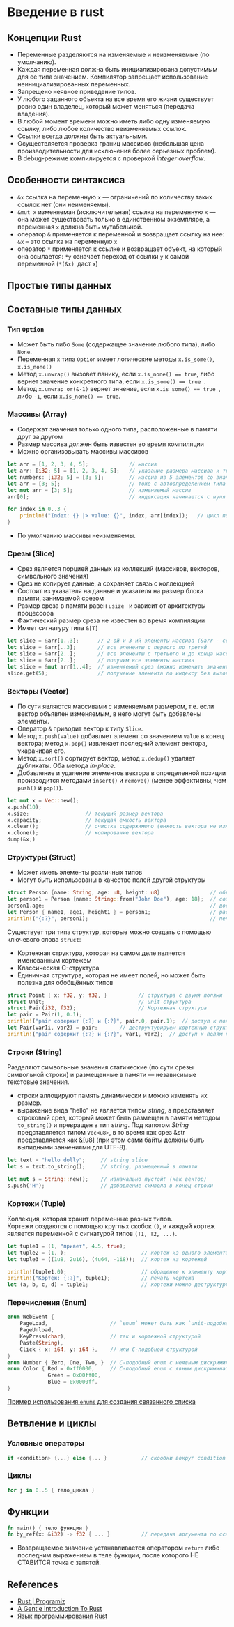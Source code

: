  # Введение в rust
## Концепции Rust
* Переменные разделяются на изменяемые и неизменяемые (по умолчанию).
* Каждая переменная должна быть инициализирована допустимым для ее типа значением. Компилятор запрещает использование неинициализированных переменных.
* Запрещено неявное приведение типов.
* У любого заданного объекта на все время его жизни существует ровно один владелец, который может меняться (передача владения).
* В любой момент времени можно иметь либо одну изменяемую ссылку, либо любое количество неизменяемых ссылок.
* Ссылки всегда должны быть актуальными.
* Осуществляется проверка границ массивов (небольшая цена производительности для исключения более серьезных проблем).
* В debug-режиме компилируется с проверкой _integer overflow_.
 
## Особенности синтаксиса
* `&x` ссылка на переменную `x` — ограничений по количеству таких ссылок нет (они неименяемы).
* `&mut x` изменяемая (исключительная) ссылка на переменную `x` — она может существовать только в единственном экземпляре, а переменная `x` должна быть мутабельной.
* оператор `&` применяется к переменной и возвращает ссылку на нее: `&x` – это ссылка на переменную `x`
* оператор `*` применяется к ссылке и возвращает объект, на который она ссылается: `*y` означает переход от ссылки `y` к самой переменной (`*(&x) `даст `x`)

## Простые типы данных

## Составные типы данных
### Тип `Option`
* Может быть либо `Some` (содержащее значение любого типа), либо `None`.
* Переменная `x` типа `Option` имеет логические методы `x.is_some()`, `x.is_none()`
* Метод `x.unwrap()` вызовет панику, если `x.is_none() == true`, либо вернет значение конкретного типа, если `x.is_some() == true `.
* Метод `x.unwrap_or(&-1)` вернет знчение, если `x.is_some() == true `, либо `-1`, если `x.is_none() == true`.

### Массивы (Array)
* Содержат значения только одного типа, расположенные в памяти друг за другом
* Размер массива должен быть известен во время компиляции
* Можно организовывать массивы массивов
```rust
let arr = [1, 2, 3, 4, 5];             // массив
let arr: [i32; 5] = [1, 2, 3, 4, 5];   // указание размера массива и типа его элементов
let numbers: [i32; 5] = [3; 5];        // массив из 5 элементов со значениями по умолчанию равными 3
let arr = [3; 5];                      // тоже с автоопределением типа элементов
let mut arr = [3; 5];                  // изменяемый массив
arr[0];                                // индексация начинается с нуля (обращение к первому элементу)

for index in 0..3 {
    println!("Index: {} |> value: {}", index, arr[index]);   // цикл по элементам массива
}
```
* По умолчанию массивы неизменяемы.

### Срезы (Slice)
* Срез является порцией данных из коллекций (массивов, векторов, символьного значения)
* Срез не копирует данные, а сохраняет связь с коллекцией
* Состоит из указателя на данные и указателя на размер блока памяти, занимаемой срезом
* Размер среза в памяти равен `usize ` и зависит от архитектуры процессора
* Фактический размер среза не известен во время компиляции
* Имеет сигнатуру типа `&[T]`
```rust
let slice = &arr[1..3];      // 2-ой и 3-ий элементы массива (&arr - ссылка на массив)
let slice = &arr[..3];       // все элементы с первого по третий
let slice = &arr[2..];       // все элементы с третьего и до конца массива
let slice = &arr[2..];       // получим все элементы массива
let slice = &mut arr[1..4];  // изменяемый срез (можно изменить значение внутри среза - массив должен быть изменяемым)
slice.get(5);                // получение элемента по индексу без вызова исключения (вернет объект типа `Option`)
```

### Векторы (Vector)
* По сути являются массивами с изменяемым размером, т.е. если вектор объявлен изменяемым, в него могут быть добавлены элементы.
* Оператор `&` приводит вектор к типу `Slice`.
* Метод `x.push(value)` добавляет элемент со значением `value` в конец вектора; метод `x.pop()` извлекает последний элемент вектора, укарачивая его.
* Метод  `x.sort()` сортирует вектор, метод `x.dedup()` удаляет дубликаты. Оба метода _in-place_.
* Добавление и удаление элементов вектора в определенной позиции производится методами `insert()` и `remove()` (менее эффективны, чем `push()` и `pop()`).
```rust
let mut x = Vec::new();
x.push(10);
x.size;                  // текущий размер вектора
x.capacity;              // текущая емкость вектора
x.clear();               // очистка содержимого (емкость вектора не изменяется)
x.clone();               // копирование вектора
dump(&x;)
```

### Структуры (Struct)
* Может иметь элементы различных типов
* Могут быть использованы в качестве полей другой структуры
```rust
struct Person {name: String, age: u8, height: u8}                // объявление структуры
let person1 = Person {name: String::from("John Doe"), age: 18};  // создание экзмепляра структуры  
person1.age;                                                     // доступ к полю структуры
let Person { name1, age1, height1 } = person1;                   // распаковка структуры в указанные переменные
println!("{:?}", person1);                                       // печать структуры
```
Существует три типа структур, которые можно создать с помощью ключевого слова `struct`:
* Кортежная структура, которая на самом деле является именованным кортежем
* Классическая C-структура
* Единичная структура, которая не имеет полей, но может быть полезна для обобщённых типов
```rust
struct Point { x: f32, y: f32, }          // структура с двумя полями
struct Unit;                              // unit-структура
struct Pair(i32, f32);                    // Кортежная структура
let pair = Pair(1, 0.1);
println!("pair содержит {:?} и {:?}", pair.0, pair.1);  // доступ к полям кортежной структуры
let Pair(var1i, var2) = pair;       // деструктурируем кортежную структуру
println!("pair содержит {:?} и {:?}", var1, var2);  // доступ к полям кортежной структуры
```

### Строки (String)
Разделяют символьные значения статические (по сути срезы символьной строки) и размещенные в памяти — независимые текстовые значения.
* строки аллоцируют память динамически и можно изменять их размер.
* выражение вида "hello" не является типом _string_, а представляет строковый срез, который может быть размещен в памяти методом `to_string()` и превращен в тип _string_.
Под капотом _String_ представляется типом `Vec<u8>`, в то время как срез &str представляется как &[u8] (при этом сами байты должны быть вылидными занчениями для UTF-8).
```rust
let text = "hello dolly";     // string slice
let s = text.to_string();     // string, размещенный в памяти 

let mut s = String::new();    // изначально пустой! (как вектор)    
s.push('H');                  // добавление символа в конец строки
```

### Кортежи (Tuple)
Коллекция, которая хранит переменные разных типов.\
Кортежи создаются с помощью круглых скобок `()`, и каждый кортеж является переменной с сигнатурой типов `(T1, T2, ...)`.
```rust
let tuple1 = (1, "привет", 4.5, true);
let tuple2 = (1, );                        // кортеж из одного элемента
let tuple3 = ((1u8, 2u16), (4u64, -1i8));  // кортеж из кортежей

println!(tuple1.0);                        // обращение к элементу кортежа по индексу
println!("Кортеж: {:?}", tuple1);          // печать кортежа
let (a, b, c, d) = tuple1;                 // кортежи можно деструктурировать
```

### Перечисления (Enum)
```rust
enum WebEvent {    
    PageLoad,                    // `enum` может быть как `unit-подобным`
    PageUnload,    
    KeyPress(char),              // так и кортежной структурой
    Paste(String),  
    Click { x: i64, y: i64 },    // или С-подобной структурой    
}
enum Number { Zero, One, Two, }  // C-подобный enum с неявным дискриминатором (начинается с 0)
enum Color { Red = 0xff0000,     // C-подобный enum с явным дискриминатором
             Green = 0x00ff00,
             Blue = 0x0000ff,
}
```
[Пример использования `enums` для создания связанного списка](https://doc.rust-lang.ru/stable/rust-by-example/custom_types/enum/testcase_linked_list.html)

## Ветвление и циклы
### Условные операторы
```rust
if <condition> {...} else {... }           // скообки вокруг condition не обязхательны
```

### Циклы
```rust
for j in 0..5 { тело_цикла }
```
## Функции
```rust
fn main() { тело функции }
fn by_ref(x: &i32) -> f32 { ... }          // передача аргумента по ссылке и возврат f32-значения
```
* Возвращаемое значение устанавливается оператором `return` либо последним выражением в теле функции, после которого НЕ СТАВИТСЯ точка с запятой.

  

## References
* [Rust | Programiz](https://www.programiz.com/rust/getting-started)
* [A Gentle Introduction To Rust](https://stevedonovan.github.io/rust-gentle-intro/readme.html)
* [Язык программирования Rust](https://doc.rust-lang.ru/book/title-page.html)


